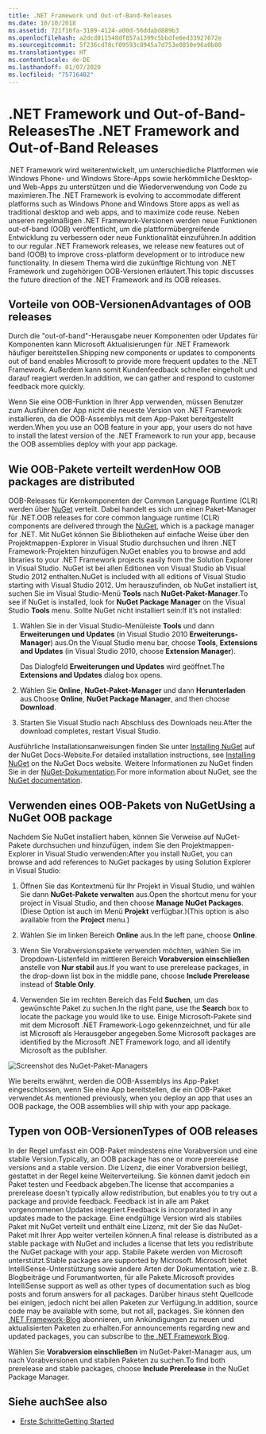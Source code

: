 ```yaml
---
title: .NET Framework und Out-of-Band-Releases
ms.date: 10/10/2018
ms.assetid: 721f10fa-3189-4124-a00d-56ddabd889b3
ms.openlocfilehash: a2dcd011548df857a1399c5bbdfe6ed33927672e
ms.sourcegitcommit: 5f236cd78cf09593c8945a7d753e0850e96a0b80
ms.translationtype: HT
ms.contentlocale: de-DE
ms.lasthandoff: 01/07/2020
ms.locfileid: "75716402"
---
```

# <a name="the-net-framework-and-out-of-band-releases"></a><span data-ttu-id="e6d43-102">.NET Framework und Out-of-Band-Releases</span><span class="sxs-lookup"><span data-stu-id="e6d43-102">The .NET Framework and Out-of-Band Releases</span></span>

<span data-ttu-id="e6d43-103">.NET Framework wird weiterentwickelt, um unterschiedliche Plattformen wie Windows Phone- und Windows Store-Apps sowie herkömmliche Desktop- und Web-Apps zu unterstützen und die Wiederverwendung von Code zu maximieren.</span><span class="sxs-lookup"><span data-stu-id="e6d43-103">The .NET Framework is evolving to accommodate different platforms such as Windows Phone and Windows Store apps as well as traditional desktop and web apps, and to maximize code reuse.</span></span> <span data-ttu-id="e6d43-104">Neben unseren regelmäßigen .NET Framework-Versionen werden neue Funktionen out-of-band (OOB) veröffentlicht, um die plattformübergreifende Entwicklung zu verbessern oder neue Funktionalität einzuführen.</span><span class="sxs-lookup"><span data-stu-id="e6d43-104">In addition to our regular .NET Framework releases, we release new features out of band (OOB) to improve cross-platform development or to introduce new functionality.</span></span> <span data-ttu-id="e6d43-105">In diesem Thema wird die zukünftige Richtung von .NET Framework und zugehörigen OOB-Versionen erläutert.</span><span class="sxs-lookup"><span data-stu-id="e6d43-105">This topic discusses the future direction of the .NET Framework and its OOB releases.</span></span>

## <a name="advantages-of-oob-releases"></a><span data-ttu-id="e6d43-106">Vorteile von OOB-Versionen</span><span class="sxs-lookup"><span data-stu-id="e6d43-106">Advantages of OOB releases</span></span>
 <span data-ttu-id="e6d43-107">Durch die "out-of-band"-Herausgabe neuer Komponenten oder Updates für Komponenten kann Microsoft Aktualisierungen für .NET Framework häufiger bereitstellen.</span><span class="sxs-lookup"><span data-stu-id="e6d43-107">Shipping new components or updates to components out of band enables Microsoft to provide more frequent updates to the .NET Framework.</span></span> <span data-ttu-id="e6d43-108">Außerdem kann somit Kundenfeedback schneller eingeholt und darauf reagiert werden.</span><span class="sxs-lookup"><span data-stu-id="e6d43-108">In addition, we can gather and respond to customer feedback more quickly.</span></span>

 <span data-ttu-id="e6d43-109">Wenn Sie eine OOB-Funktion in Ihrer App verwenden, müssen Benutzer zum Ausführen der App nicht die neueste Version von .NET Framework installieren, da die OOB-Assemblys mit dem App-Paket bereitgestellt werden.</span><span class="sxs-lookup"><span data-stu-id="e6d43-109">When you use an OOB feature in your app, your users do not have to install the latest version of the .NET Framework to run your app, because the OOB assemblies deploy with your app package.</span></span>

## <a name="how-oob-packages-are-distributed"></a><span data-ttu-id="e6d43-110">Wie OOB-Pakete verteilt werden</span><span class="sxs-lookup"><span data-stu-id="e6d43-110">How OOB packages are distributed</span></span>
<span data-ttu-id="e6d43-111">OOB-Releases für Kernkomponenten der Common Language Runtime (CLR) werden über [NuGet](https://www.nuget.org/) verteilt. Dabei handelt es sich um einen Paket-Manager für .NET.</span><span class="sxs-lookup"><span data-stu-id="e6d43-111">OOB releases for core common language runtime (CLR) components are delivered through the [NuGet](https://www.nuget.org/), which is a package manager for .NET.</span></span> <span data-ttu-id="e6d43-112">Mit NuGet können Sie Bibliotheken auf einfache Weise über den Projektmappen-Explorer in Visual Studio durchsuchen und Ihren .NET Framework-Projekten hinzufügen.</span><span class="sxs-lookup"><span data-stu-id="e6d43-112">NuGet enables you to browse and add libraries to your .NET Framework projects easily from the Solution Explorer in Visual Studio.</span></span> <span data-ttu-id="e6d43-113">NuGet ist bei allen Editionen von Visual Studio ab Visual Studio 2012 enthalten.</span><span class="sxs-lookup"><span data-stu-id="e6d43-113">NuGet is included with all editions of Visual Studio starting with Visual Studio 2012.</span></span> <span data-ttu-id="e6d43-114">Um herauszufinden, ob NuGet installiert ist, suchen Sie im Visual Studio-Menü **Tools** nach **NuGet-Paket-Manager**.</span><span class="sxs-lookup"><span data-stu-id="e6d43-114">To see if NuGet is installed, look for **NuGet Package Manager** on the Visual Studio **Tools** menu.</span></span> <span data-ttu-id="e6d43-115">Sollte NuGet nicht installiert sein:</span><span class="sxs-lookup"><span data-stu-id="e6d43-115">If it’s not installed:</span></span>

1. <span data-ttu-id="e6d43-116">Wählen Sie in der Visual Studio-Menüleiste **Tools** und dann **Erweiterungen und Updates** (in Visual Studio 2010 **Erweiterungs-Manager**) aus.</span><span class="sxs-lookup"><span data-stu-id="e6d43-116">On the Visual Studio menu bar, choose **Tools**, **Extensions and Updates** (in Visual Studio 2010, choose **Extension Manager**).</span></span>

     <span data-ttu-id="e6d43-117">Das Dialogfeld **Erweiterungen und Updates** wird geöffnet.</span><span class="sxs-lookup"><span data-stu-id="e6d43-117">The **Extensions and Updates** dialog box opens.</span></span>

2. <span data-ttu-id="e6d43-118">Wählen Sie **Online**, **NuGet-Paket-Manager** und dann **Herunterladen** aus.</span><span class="sxs-lookup"><span data-stu-id="e6d43-118">Choose **Online**, **NuGet Package Manager**, and then choose **Download**.</span></span>

3. <span data-ttu-id="e6d43-119">Starten Sie Visual Studio nach Abschluss des Downloads neu.</span><span class="sxs-lookup"><span data-stu-id="e6d43-119">After the download completes, restart Visual Studio.</span></span>

 <span data-ttu-id="e6d43-120">Ausführliche Installationsanweisungen finden Sie unter [Installing NuGet](/nuget/install-nuget-client-tools) auf der NuGet Docs-Website.</span><span class="sxs-lookup"><span data-stu-id="e6d43-120">For detailed installation instructions, see [Installing NuGet](/nuget/install-nuget-client-tools) on the NuGet Docs website.</span></span> <span data-ttu-id="e6d43-121">Weitere Informationen zu NuGet finden Sie in der [NuGet-Dokumentation](/nuget).</span><span class="sxs-lookup"><span data-stu-id="e6d43-121">For more information about NuGet, see the [NuGet documentation](/nuget).</span></span>

## <a name="using-a-nuget-oob-package"></a><span data-ttu-id="e6d43-122">Verwenden eines OOB-Pakets von NuGet</span><span class="sxs-lookup"><span data-stu-id="e6d43-122">Using a NuGet OOB package</span></span>
 <span data-ttu-id="e6d43-123">Nachdem Sie NuGet installiert haben, können Sie Verweise auf NuGet-Pakete durchsuchen und hinzufügen, indem Sie den Projektmappen-Explorer in Visual Studio verwenden:</span><span class="sxs-lookup"><span data-stu-id="e6d43-123">After you install NuGet, you can browse and add references to NuGet packages by using Solution Explorer in Visual Studio:</span></span>

1. <span data-ttu-id="e6d43-124">Öffnen Sie das Kontextmenü für Ihr Projekt in Visual Studio, und wählen Sie dann **NuGet-Pakete verwalten** aus.</span><span class="sxs-lookup"><span data-stu-id="e6d43-124">Open the shortcut menu for your project in Visual Studio, and then choose **Manage NuGet Packages**.</span></span> <span data-ttu-id="e6d43-125">(Diese Option ist auch im Menü **Projekt** verfügbar.)</span><span class="sxs-lookup"><span data-stu-id="e6d43-125">(This option is also available from the **Project** menu.)</span></span>

2. <span data-ttu-id="e6d43-126">Wählen Sie im linken Bereich **Online** aus.</span><span class="sxs-lookup"><span data-stu-id="e6d43-126">In the left pane, choose **Online**.</span></span>

3. <span data-ttu-id="e6d43-127">Wenn Sie Vorabversionspakete verwenden möchten, wählen Sie im Dropdown-Listenfeld im mittleren Bereich **Vorabversion einschließen** anstelle von **Nur stabil** aus.</span><span class="sxs-lookup"><span data-stu-id="e6d43-127">If you want to use prerelease packages, in the drop-down list box in the middle pane, choose **Include Prerelease** instead of **Stable Only**.</span></span>

4. <span data-ttu-id="e6d43-128">Verwenden Sie im rechten Bereich das Feld **Suchen**, um das gewünschte Paket zu suchen.</span><span class="sxs-lookup"><span data-stu-id="e6d43-128">In the right pane, use the **Search** box to locate the package you would like to use.</span></span> <span data-ttu-id="e6d43-129">Einige Microsoft-Pakete sind mit dem Microsoft .NET Framework-Logo gekennzeichnet, und für alle ist Microsoft als Herausgeber angegeben.</span><span class="sxs-lookup"><span data-stu-id="e6d43-129">Some Microsoft packages are identified by the Microsoft .NET Framework logo, and all identify Microsoft as the publisher.</span></span>

 ![Screenshot des NuGet-Paket-Managers](./media/the-net-framework-and-out-of-band-releases/nuget-package-manager-dialog.png)

 <span data-ttu-id="e6d43-131">Wie bereits erwähnt, werden die OOB-Assemblys ins App-Paket eingeschlossen, wenn Sie eine App bereitstellen, die ein OOB-Paket verwendet.</span><span class="sxs-lookup"><span data-stu-id="e6d43-131">As mentioned previously, when you deploy an app that uses an OOB package, the OOB assemblies will ship with your app package.</span></span>

## <a name="types-of-oob-releases"></a><span data-ttu-id="e6d43-132">Typen von OOB-Versionen</span><span class="sxs-lookup"><span data-stu-id="e6d43-132">Types of OOB releases</span></span>
 <span data-ttu-id="e6d43-133">In der Regel umfasst ein OOB-Paket mindestens eine Vorabversion und eine stabile Version.</span><span class="sxs-lookup"><span data-stu-id="e6d43-133">Typically, an OOB package has one or more prerelease versions and a stable version.</span></span> <span data-ttu-id="e6d43-134">Die Lizenz, die einer Vorabversion beiliegt, gestattet in der Regel keine Weiterverteilung. Sie können damit jedoch ein Paket testen und Feedback abgeben.</span><span class="sxs-lookup"><span data-stu-id="e6d43-134">The license that accompanies a prerelease doesn't typically allow redistribution, but enables you to try out a package and provide feedback.</span></span> <span data-ttu-id="e6d43-135">Feedback ist in alle am Paket vorgenommenen Updates integriert.</span><span class="sxs-lookup"><span data-stu-id="e6d43-135">Feedback is incorporated in any updates made to the package.</span></span> <span data-ttu-id="e6d43-136">Eine endgültige Version wird als stabiles Paket mit NuGet verteilt und enthält eine Lizenz, mit der Sie das NuGet-Paket mit Ihrer App weiter verteilen können.</span><span class="sxs-lookup"><span data-stu-id="e6d43-136">A final release is distributed as a stable package with NuGet and includes a license that lets you redistribute the NuGet package with your app.</span></span> <span data-ttu-id="e6d43-137">Stabile Pakete werden von Microsoft unterstützt.</span><span class="sxs-lookup"><span data-stu-id="e6d43-137">Stable packages are supported by Microsoft.</span></span> <span data-ttu-id="e6d43-138">Microsoft bietet IntelliSense-Unterstützung sowie andere Arten der Dokumentation, wie z. B. Blogbeiträge und Forumantworten, für alle Pakete.</span><span class="sxs-lookup"><span data-stu-id="e6d43-138">Microsoft provides IntelliSense support as well as other types of documentation such as blog posts and forum answers for all packages.</span></span> <span data-ttu-id="e6d43-139">Darüber hinaus steht Quellcode bei einigen, jedoch nicht bei allen Paketen zur Verfügung.</span><span class="sxs-lookup"><span data-stu-id="e6d43-139">In addition, source code may be available with some, but not all, packages.</span></span> <span data-ttu-id="e6d43-140">Sie können den [.NET Framework-Blog](https://devblogs.microsoft.com/dotnet/) abonnieren, um Ankündigungen zu neuen und aktualisierten Paketen zu erhalten.</span><span class="sxs-lookup"><span data-stu-id="e6d43-140">For announcements regarding new and updated packages, you can subscribe to [the .NET Framework Blog](https://devblogs.microsoft.com/dotnet/).</span></span>

 <span data-ttu-id="e6d43-141">Wählen Sie **Vorabversion einschließen** im NuGet-Paket-Manager aus, um nach Vorabversionen und stabilen Paketen zu suchen.</span><span class="sxs-lookup"><span data-stu-id="e6d43-141">To find both prerelease and stable packages, choose **Include Prerelease** in the NuGet Package Manager.</span></span>

## <a name="see-also"></a><span data-ttu-id="e6d43-142">Siehe auch</span><span class="sxs-lookup"><span data-stu-id="e6d43-142">See also</span></span>

- [<span data-ttu-id="e6d43-143">Erste Schritte</span><span class="sxs-lookup"><span data-stu-id="e6d43-143">Getting Started</span></span>](index.md)
